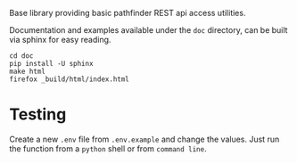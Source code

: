 Base library providing basic pathfinder REST api access utilities.

Documentation and examples available under the `doc` directory, 
can be built via sphinx for easy reading.

    cd doc
    pip install -U sphinx
    make html
    firefox _build/html/index.html

# Testing

Create a new `.env` file from `.env.example` and change the values.
Just run the function from a `python` shell or from `command line`.
